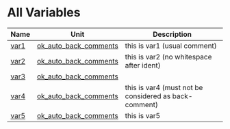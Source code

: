 # All Variables


| Name | Unit | Description |
|---|---|---|
| [var1](ok_auto_back_comments.md#var1) | [ok_auto_back_comments](ok_auto_back_comments.md) | this is var1 (usual comment) |
| [var2](ok_auto_back_comments.md#var2) | [ok_auto_back_comments](ok_auto_back_comments.md) | this is var2 (no whitespace after ident) |
| [var3](ok_auto_back_comments.md#var3) | [ok_auto_back_comments](ok_auto_back_comments.md) |   |
| [var4](ok_auto_back_comments.md#var4) | [ok_auto_back_comments](ok_auto_back_comments.md) | this is var4 (must not be considered as back-comment) |
| [var5](ok_auto_back_comments.md#var5) | [ok_auto_back_comments](ok_auto_back_comments.md) | this is var5 |
